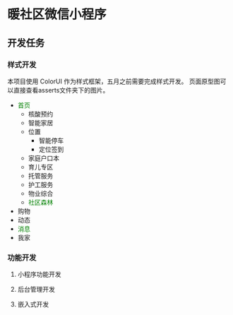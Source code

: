 # 暖社区微信小程序

## 开发任务

### 样式开发

本项目使用 ColorUI 作为样式框架，五月之前需要完成样式开发。
页面原型图可以直接查看asserts文件夹下的图片。

- <font color=#008000>首页</font>
  - 核酸预约
  - 智能家居
  - 位置
    - 智能停车
    - 定位签到
  - 家庭户口本
  - 育儿专区
  - 托管服务
  - 护工服务
  - 物业综合
  - <font color=#008000>社区森林</font>
- 购物
- 动态
- <font color=#008000>消息</font>
- 我家
### 功能开发

1. 小程序功能开发

2. 后台管理开发

3. 嵌入式开发
